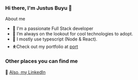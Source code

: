 ### Hi there, I'm Justus Buyu 👋


About me

- 🎤 I'm a passionate Full Stack developer
- 🌋 I’m always on the lookout for cool technologies to adopt.
- 💬 I mostly use typescript (Node & React).
- ⛹️Check out my portfolio at [port](https://www.jbuyu.com/)

### Other places you can find me 


🐣 [Also, my LinkedIn](https://www.linkedin.com/in/jbuyu/)



###
